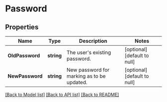# Password

## Properties
Name | Type | Description | Notes
------------ | ------------- | ------------- | -------------
**OldPassword** | **string** | The user&#x27;s existing password. | [optional] [default to null]
**NewPassword** | **string** | New password for marking as to be updated. | [optional] [default to null]

[[Back to Model list]](../README.md#documentation-for-models) [[Back to API list]](../README.md#documentation-for-api-endpoints) [[Back to README]](../README.md)

